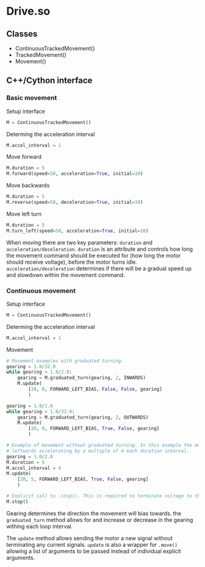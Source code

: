 # Drive.so

## Classes
* ContinuousTrackedMovement()
* TrackedMovement()
* Movement()

## C++/Cython interface

### Basic movement
Setup interface
```python
M = ContinuousTrackedMovement()
```

Determing the acceleration interval
```python
M.accel_interval = 1
```

Move forward
```python
M.duration = 5
M.forward(speed=50, acceleration=True, initial=10)
```

Move backwards
```python
M.duration = 5
M.reverse(speed=50, deceleration=True, initial=10)
```

Move left turn
```python
M.duration = 5
M.turn_left(speed=50, acceleration=True, initial=10)
```

When moving there are two key parameters: `duration` and `acceleration/deceleration`. `duration` is an attribute and controls how long the movement command should be executed for (how long the motor should receive voltage), before the motor turns idle. `acceleration/deceleration` determines if there will be a gradual speed up and slowdown within the movement command.

### Continuous movement
Setup interface
```python
M = ContinuousTrackedMovement()
```

Determing the acceleration interval
```python
M.accel_interval = 1
```

Movement
```python
# Movement examples with graduated turning.
gearing = 1.0/32.0
while gearing < 1.0/2.0:
    gearing = M.graduated_turn(gearing, 2, INWARDS)
    M.update(
        [20, 0, FORWARD_LEFT_BIAS, False, False, gearing]
        )

gearing = 1.0/1.0
while gearing > 1.0/32.0:
    gearing = M.graduated_turn(gearing, 2, OUTWARDS)
    M.update(
        [20, 0, FORWARD_LEFT_BIAS, True, False, gearing]
        )

# Example of movement without graduated turning. In this example the motors will drive 
# leftwards accelerating by a multiple of 4 each duration interval.
gearing = 1.0/2.0
M.duration = 5
M.accel_interval = 4
M.update(
    [20, 5, FORWARD_LEFT_BIAS, True, False, gearing]
    )

# Explicit call to .stop(). This is required to terminate voltage to the motor.
M.stop()
```

Gearing determines the direction the movement will bias towards. the `graduated_turn` method allows for and increase or decrease in the gearing withing each loop interval.

The `update` method allows sending the motor a new signal without terminating any current signals. `update` is also a wrapper for `.move()` allowing a list of arguments to be passed instead of individual explicit arguments.